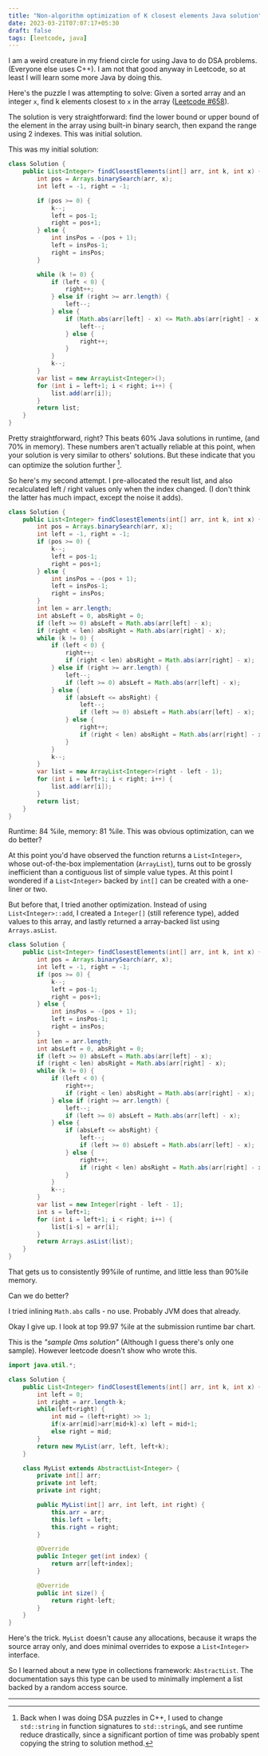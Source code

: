 ```yaml
---
title: "Non-algorithm optimization of K closest elements Java solution"
date: 2023-03-21T07:07:17+05:30
draft: false
tags: [leetcode, java]
---
```


I am a weird creature in my friend circle for using Java to do DSA problems. (Everyone else uses C++). I am not that good anyway in Leetcode, so at least I will learn some more Java by doing this.

Here's the puzzle I was attempting to solve: Given a sorted array and an integer `x`, find k elements closest to `x` in the array ([Leetcode #658](https://leetcode.com/problems/find-k-closest-elements/)).

The solution is very straightforward: find the lower bound or upper bound of the element in the array using built-in binary search, then expand the range using 2 indexes. This was initial solution.

This was my initial solution:

```java
class Solution {
    public List<Integer> findClosestElements(int[] arr, int k, int x) {
        int pos = Arrays.binarySearch(arr, x);
        int left = -1, right = -1;

		if (pos >= 0) {
            k--;
            left = pos-1;
            right = pos+1;
        } else {
            int insPos = -(pos + 1);
            left = insPos-1;
            right = insPos;
        }

        while (k != 0) {
            if (left < 0) {
                right++;
            } else if (right >= arr.length) {
                left--;
            } else {
                if (Math.abs(arr[left] - x) <= Math.abs(arr[right] - x)) {
                    left--;
                } else {
                    right++;
                }
            }
            k--;
        }
        var list = new ArrayList<Integer>();
        for (int i = left+1; i < right; i++) {
            list.add(arr[i]);
        }
        return list;
    }
}
```

Pretty straightforward, right? This beats 60% Java solutions in runtime, (and 70% in memory). These numbers aren't actually reliable at this point, when your solution is very similar to others' solutions. But these indicate that you can optimize the solution further [^fn1].

So here's my second attempt. I pre-allocated the result list, and also recalculated left / right values only when the index changed. (I don't think the latter has much impact, except the noise it adds).

```java
class Solution {
    public List<Integer> findClosestElements(int[] arr, int k, int x) {
        int pos = Arrays.binarySearch(arr, x);
        int left = -1, right = -1;
        if (pos >= 0) {
            k--;
            left = pos-1;
            right = pos+1;
        } else {
            int insPos = -(pos + 1);
            left = insPos-1;
            right = insPos;
        }
        int len = arr.length;
        int absLeft = 0, absRight = 0;
        if (left >= 0) absLeft = Math.abs(arr[left] - x);
        if (right < len) absRight = Math.abs(arr[right] - x);
        while (k != 0) {
            if (left < 0) {
                right++;
                if (right < len) absRight = Math.abs(arr[right] - x);
            } else if (right >= arr.length) {
                left--;
                if (left >= 0) absLeft = Math.abs(arr[left] - x);
            } else {
                if (absLeft <= absRight) {
                    left--;
                    if (left >= 0) absLeft = Math.abs(arr[left] - x);
                } else {
                    right++;
                    if (right < len) absRight = Math.abs(arr[right] - x);
                }
            }
            k--;
        }
        var list = new ArrayList<Integer>(right - left - 1);
        for (int i = left+1; i < right; i++) {
            list.add(arr[i]);
        }
        return list;
    }
}
```

Runtime: 84 %ile, memory: 81 %ile. This was obvious optimization, can we do better?

At this point you'd have observed the function returns a `List<Integer>`, whose out-of-the-box implementation (`ArrayList`), turns out to be grossly inefficient than a contiguous list of simple value types. At this point I wondered if a `List<Integer>` backed by `int[]` can be created with a one-liner or two.

But before that, I tried another optimization. Instead of using `List<Integer>::add`, I created a `Integer[]` (still reference type), added values to this array, and lastly returned a array-backed list using `Arrays.asList`.

```java
class Solution {
    public List<Integer> findClosestElements(int[] arr, int k, int x) {
        int pos = Arrays.binarySearch(arr, x);
        int left = -1, right = -1;
        if (pos >= 0) {
            k--;
            left = pos-1;
            right = pos+1;
        } else {
            int insPos = -(pos + 1);
            left = insPos-1;
            right = insPos;
        }
        int len = arr.length;
        int absLeft = 0, absRight = 0;
        if (left >= 0) absLeft = Math.abs(arr[left] - x);
        if (right < len) absRight = Math.abs(arr[right] - x);
        while (k != 0) {
            if (left < 0) {
                right++;
                if (right < len) absRight = Math.abs(arr[right] - x);
            } else if (right >= arr.length) {
                left--;
                if (left >= 0) absLeft = Math.abs(arr[left] - x);
            } else {
                if (absLeft <= absRight) {
                    left--;
                    if (left >= 0) absLeft = Math.abs(arr[left] - x);
                } else {
                    right++;
                    if (right < len) absRight = Math.abs(arr[right] - x);
                }
            }
            k--;
        }
        var list = new Integer[right - left - 1];
        int s = left+1;
        for (int i = left+1; i < right; i++) {
            list[i-s] = arr[i];
        }
        return Arrays.asList(list);
    }
}
```

That gets us to consistently 99%ile of runtime, and little less than 90%ile memory.

Can we do better?

I tried inlining `Math.abs` calls - no use. Probably JVM does that already.

Okay I give up. I look at top 99.97 %ile at the submission runtime bar chart.

This is the _"sample 0ms solution"_ (Although I guess there's only one sample). However leetcode doesn't show who wrote this.

```java
import java.util.*;

class Solution {
    public List<Integer> findClosestElements(int[] arr, int k, int x) {
        int left = 0;
        int right = arr.length-k;
        while(left<right) {
            int mid = (left+right) >> 1;
            if(x-arr[mid]>arr[mid+k]-x) left = mid+1;
            else right = mid;
        }
        return new MyList(arr, left, left+k);
    }

    class MyList extends AbstractList<Integer> {
        private int[] arr;
        private int left;
        private int right;

        public MyList(int[] arr, int left, int right) {
            this.arr = arr;
            this.left = left;
            this.right = right;
        }

        @Override
        public Integer get(int index) {
            return arr[left+index];
        }

        @Override
        public int size() {
            return right-left;
        }
    }
}
```

Here's the trick. `MyList` doesn't cause any allocations, because it wraps the source array only, and does minimal overrides to expose a `List<Integer>` interface.

So I learned about a new type in collections framework: `AbstractList`. The documentation says this type can be used to minimally implement a list backed by a random access source.

---

[^fn1]: Back when I was doing DSA puzzles in C++, I used to change `std::string` in function signatures to `std::string&`, and see runtime reduce drastically, since a significant portion of time was probably spent copying the string to solution method.

